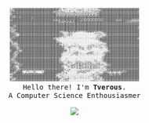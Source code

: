 <p align="center">
  <img height="150" src="https://github.com/Tverous/Tverous/blob/main/asset/giphy2.gif" />
  <br>
  <samp>
    Hello there! I'm <b><a rel="nofollow noopener noreferrer" target="_blank">Tverous</a></b>.
    <br>A Computer Science Enthousiasmer<br>
  </samp>
</p>
<p align="center"><img align="center" height="150" src="https://github-readme-stats.vercel.app/api?username=Tverous&show_icons=true&count_private=true&theme=dracula" /></p>

<!--
**Tverous/Tverous** is a ✨ _special_ ✨ repository because its `README.md` (this file) appears on your GitHub profile.

Here are some ideas to get you started:

- 🔭 I’m currently working on ...
- 🌱 I’m currently learning ...
- 👯 I’m looking to collaborate on ...
- 🤔 I’m looking for help with ...
- 💬 Ask me about ...
- 📫 How to reach me: ...
- 😄 Pronouns: ...
- ⚡ Fun fact: ...
-->
 
